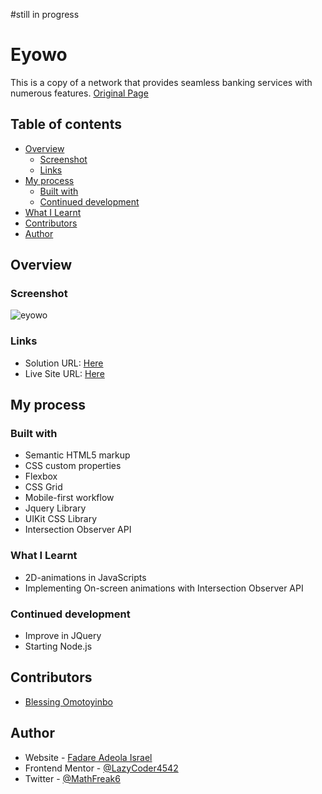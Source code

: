 #still in progress
# Eyowo

This is a copy of a network that provides seamless banking services with numerous features.
[Original Page](https://eyowo.com)

## Table of contents

- [Overview](#overview)
  - [Screenshot](#screenshot)
  - [Links](#links)
- [My process](#my-process)
  - [Built with](#built-with)
  - [Continued development](#continued-development)
- [What I Learnt](#what-i-learnt)
- [Contributors](#contributors)
- [Author](#author)

## Overview

### Screenshot
![eyowo](https://user-images.githubusercontent.com/104224084/186534941-22ce2fc1-b8e9-4989-be98-50a8dfd8a97b.png)

### Links

- Solution URL: [Here](https://github.com/LazyCoder4542/Eyowo/find/master)
- Live Site URL: [Here](https://eyowo.netlify.app)

## My process

### Built with

- Semantic HTML5 markup
- CSS custom properties
- Flexbox
- CSS Grid
- Mobile-first workflow
- Jquery Library
- UIKit CSS Library
- Intersection Observer API

### What I Learnt
- 2D-animations in JavaScripts
- Implementing On-screen animations with Intersection Observer API

### Continued development

- Improve in JQuery
- Starting Node.js

## Contributors
- [Blessing Omotoyinbo](https://www.twitter.com/blsnomot)

## Author

- Website - [Fadare Adeola Israel](https://lazycoder.great-site.net)
- Frontend Mentor - [@LazyCoder4542](https://www.frontendmentor.io/profile/LazyCoder4542)
- Twitter - [@MathFreak6](https://www.twitter.com/MathFreak6)
